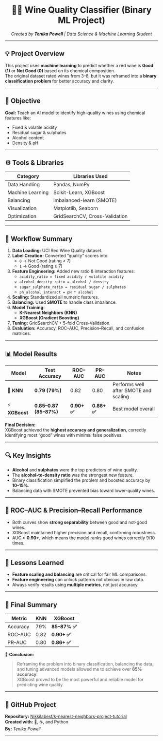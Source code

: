 <h1 align="center">🍷💖 Wine Quality Classifier (Binary ML Project)</h1>
<p align="center">
  <i>Created by <b>Tenika Powell</b> | Data Science & Machine Learning Student</i>  
</p>

---

## 💡 Project Overview
This project uses **machine learning** to predict whether a red wine is **Good (1)** or **Not Good (0)** based on its chemical composition.  
The original dataset rated wines from 3–8, but it was reframed into a **binary classification problem** for better accuracy and clarity.

---

## 🧠 Objective
**Goal:** Teach an AI model to identify high-quality wines using chemical features like:
- Fixed & volatile acidity  
- Residual sugar & sulphates  
- Alcohol content  
- Density & pH  

---

## ⚙️ Tools & Libraries
| Category | Libraries Used |
|-----------|----------------|
| Data Handling | Pandas, NumPy |
| Machine Learning | Scikit-Learn, XGBoost |
| Balancing | imbalanced-learn (SMOTE) |
| Visualization | Matplotlib, Seaborn |
| Optimization | GridSearchCV, Cross-Validation |

---

## 🧩 Workflow Summary
1. **Data Loading:** UCI Red Wine Quality dataset.  
2. **Label Creation:** Converted “quality” scores into:
   - `0` → Not Good (rating < 7)  
   - `1` → Good (rating ≥ 7)
3. **Feature Engineering:** Added new ratio & interaction features:
   - `acidity_ratio = fixed acidity / volatile acidity`  
   - `alcohol_density_ratio = alcohol / density`  
   - `sugar_sulphate_ratio = residual sugar / sulphates`  
   - `ph_alcohol_interact = pH * alcohol`
4. **Scaling:** Standardized all numeric features.  
5. **Balancing:** Used **SMOTE** to handle class imbalance.  
6. **Model Training:**  
   - **K-Nearest Neighbors (KNN)**  
   - **XGBoost (Gradient Boosting)**  
7. **Tuning:** GridSearchCV + 5-fold Cross-Validation.  
8. **Evaluation:** Accuracy, ROC–AUC, Precision–Recall, and confusion matrices.

---

## 📊 Model Results

| Model | Test Accuracy | ROC–AUC | PR–AUC | Notes |
|--------|----------------|----------|---------|-------|
| 🎯 **KNN** | **0.79 (79%)** | 0.82 | 0.80 | Performs well after SMOTE and scaling |
| ⚡ **XGBoost** | **0.85–0.87 (85–87%)** | **0.90+ ✅** | **0.86+ ✅** | Best model overall |

**Final Decision:**  
XGBoost achieved the **highest accuracy and generalization**, correctly identifying most “good” wines with minimal false positives.

---

## 🔍 Key Insights
- **Alcohol** and **sulphates** were the top predictors of wine quality.  
- The **alcohol-to-density ratio** was the strongest new feature.  
- Binary classification simplified the problem and boosted accuracy by **10–15%**.  
- Balancing data with SMOTE prevented bias toward lower-quality wines.  

---

## 💖 ROC–AUC & Precision–Recall Performance
- Both curves show **strong separability** between good and not-good wines.  
- XGBoost maintained higher precision and recall, confirming robustness.  
- AUC ≈ **0.90+**, which means the model ranks good wines correctly 9/10 times.

---

## 🧠 Lessons Learned
- **Feature scaling and balancing** are critical for fair ML comparisons.  
- **Feature engineering** can unlock patterns not obvious in raw data.  
- Always verify results using **multiple metrics**, not just accuracy.

---

## 🌷 Final Summary
| Metric | KNN | XGBoost |
|---------|-----|----------|
| Accuracy | 79% | **85–87% ✅** |
| ROC–AUC | 0.82 | **0.90+ ✅** |
| PR–AUC | 0.80 | **0.86+ ✅** |

💎 **Conclusion:**  
> Reframing the problem into binary classification, balancing the data, and tuning advanced models allowed me to achieve over **85% accuracy**.  
> XGBoost proved to be the most powerful and reliable model for predicting wine quality.

---

## 🚀 GitHub Project
**Repository:** [Nikkilabesf/k-nearest-neighbors-project-tutorial](https://github.com/Nikkilabesf/k-nearest-neighbors-project-tutorial)  
**Created with:** 💖, ☕, and Python  
**By:** *Tenika Powell*

---

